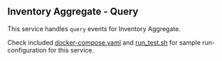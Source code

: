Inventory Aggregate - Query
---

This service handles `query` events for Inventory Aggregate.

Check included [docker-compose.yaml][0] and [run_test.sh][1] for sample run-configuration for this service.

  [0]: https://github.com/TerrexTech/agg-flashsalecap-query/blob/master/test/docker-compose.yaml
  [1]: https://github.com/TerrexTech/agg-flashsalecap-query/blob/master/run_test.sh
